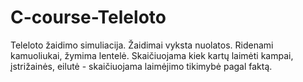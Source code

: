 # C-course-Teleloto

Teleloto žaidimo simuliacija. 
Žaidimai vyksta nuolatos.
Ridenami kamuoliukai, žymima lentelė.
Skaičiuojama kiek kartų laimėti kampai, įstrižainės, eilutė - skaičiuojama laimėjimo tikimybė pagal faktą.
